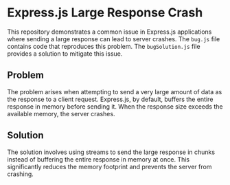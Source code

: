 # Express.js Large Response Crash

This repository demonstrates a common issue in Express.js applications where sending a large response can lead to server crashes. The `bug.js` file contains code that reproduces this problem. The `bugSolution.js` file provides a solution to mitigate this issue.

## Problem

The problem arises when attempting to send a very large amount of data as the response to a client request. Express.js, by default, buffers the entire response in memory before sending it. When the response size exceeds the available memory, the server crashes.

## Solution

The solution involves using streams to send the large response in chunks instead of buffering the entire response in memory at once. This significantly reduces the memory footprint and prevents the server from crashing.